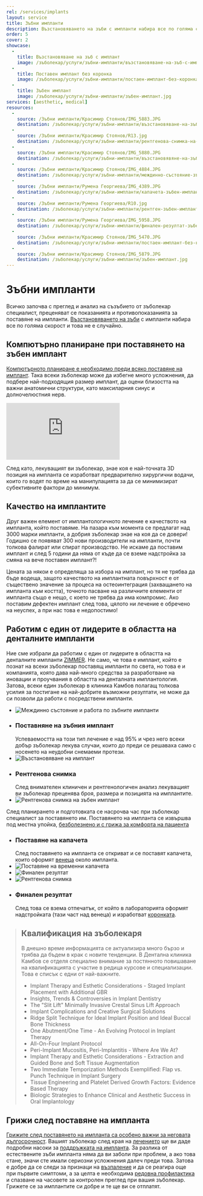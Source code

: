 ```yaml
---
rel: /services/implants
layout: service
title: Зъбни импланти
description: Възстановяването на зъби с импланти набира все по голяма скорост и това не е случайно. Успеваемостта на този тип лечение е над 95% и чрез него всеки добър зъболекар е в състояние да лекува случаи, които до преди това бяха възможни само с носенето на неудобни снемаеми протези. Всичко започва с преглед и анализ на съзъбието, за да може зъболекаря да прецени показанията и противопоказанията за поставяне на импланти.
order: 5
cover: 2
showcase:
  - 
    title: Възстановяване на зъб с имплант
    image: /зъболекар/услуги/зъбни-импланти/възстановяване-на-зъб-с-имплант.jpg
  - 
    title: Поставен имплант без коронка
    image: /зъболекар/услуги/зъбни-импланти/постаен-имплант-без-коронка.jpg
  - 
    title: Зъбен имплант
    image: /зъболекар/услуги/зъбни-импланти/зъбен-имплант.jpg
services: [aesthetic, medical]
resources:
  -
    source: /Зъбни импланти/Красимир Стоянов/IMG_5883.JPG
    destination: /зъболекар/услуги/зъбни-импланти/възстановяване-на-зъб-с-имплант.jpg
  -
    source: /Зъбни импланти/Красимир Стоянов/R13.jpg
    destination: /зъболекар/услуги/зъбни-импланти/рентгенова-снимка-на-зъбен-имплант.jpg
  -
    source: /Зъбни импланти/Красимир Стоянов/IMG_5880.JPG
    destination: /зъболекар/услуги/зъбни-импланти/възстановявяне-на-зъбен-имплант.jpg
  -
    source: /Зъбни импланти/Красимир Стоянов/IMG_4884.JPG
    destination: /зъболекар/услуги/зъбни-импланти/междинно-състояние-зъбен-имплант.jpg
  -
    source: /Зъбни импланти/Румена Георгиева/IMG_4389.JPG
    destination: /зъболекар/услуги/зъбни-импланти/капачета-зъбен-имплант.jpg
  -
    source: /Зъбни импланти/Румена Георгиева/R10.jpg
    destination: /зъболекар/услуги/зъбни-импланти/рентген-зъбен-имплант.jpg
  -
    source: /Зъбни импланти/Румена Георгиева/IMG_5958.JPG
    destination: /зъболекар/услуги/зъбни-импланти/финален-резултат-зъбен-имплант.jpg
  -
    source: /Зъбни импланти/Красимир Стоянов/IMG_5470.JPG
    destination: /зъболекар/услуги/зъбни-импланти/постаен-имплант-без-коронка.jpg
  -
    source: /Зъбни импланти/Красимир Стоянов/IMG_5879.JPG
    destination: /зъболекар/услуги/зъбни-импланти/зъбен-имплант.jpg
---
```

# Зъбни импланти
Всичко започва с преглед и анализ на съзъбието oт зъболекар специалист, преценяват се показанията и противопоказанията за поставяне на импланти. [Възстановяването на зъби](../../стоматология/възстановяване-на-липсващ-зъб.html "Възстановяване на зъб с имплант") с импланти набира все по голяма скорост и това не е случайно.

## Компютърно планиране при поставянето на зъбен имплант
[Компютърното планиране е необходимо преди всяко поставяне на имплант](http://www.youtube.com/embed/5vGoHPDnbew?rel=0 "Компютърно планиране на импланти"). Така всеки зъболекар може да избегне много усложнения, да подбере най-подходящия размер имплант, да оцени близостта на важни анатомични структури, като максиларния синус и долночелюстния нерв. 

<iframe class="video" src="http://www.youtube.com/embed/5vGoHPDnbew?rel=0" frameborder="0" allowfullscreen></iframe>

След като, лекуващият ви зъболекар, знае коя е най-точната 3D позиция на импланта се изработват предварително хирургични водачи, които го водят по време на манипулацията за да се минимизират субективните фактори до минимум.

## Качество на имплантите
Друг важен елемент от имплантологичното лечение е качеството на импланта, който поставяме. На пазара към момента се предлагат над 3000 марки импланти, а добрия зъболекар знае на коя да се довери! Годишно се появяват 300 нови производители на импланти, почти толкова фалират или спират производство. Не искаме да поставим имплант и след 5 години да няма от къде да се вземе надстройка за смяна на вече поставен имплант?! 

Цената за някои е определяща за избора на имплант, но тя не трябва да бъде водеща, защото качеството на имплантната повърхност е от съществено значение за процеса на остеоинтеграция (захващането на импланта към костта), точното пасване на различните елементи от импланта също е нещо, с което не трябва да има компромис. Ако поставим дефектен имплант след това, цялото ни лечение е обречено на неуспех, а при нас това е недопостимо!

## Работим с един от лидерите в областта на денталните импланти
Ние сме избрали да работим с един от лидерите в областта на денталните импланти [ZIMMER](http://www.zimmer.com/). Не само, че това е имплант, който е познат на всеки зъболекар поставящ импланти по света, но това е и компанията, която дава най-много средства за разработване на иновации и проучвания в областта на денталната имплантология. Затова, всеки един зъболекар в клиника Камбов полагащ толкова усилия за постигане на най-добрите възможни резултати, не може да си позволи да работи с посредствени импланти.

- ![Междинно състояние и работа по зъбните импланти](зъбни-импланти/междинно-състояние-зъбен-имплант.jpg)
- ### Поставняне на зъбния имплант
  Успеваемостта на този тип лечение е над 95% и чрез него всеки добър зъболекар лекува случаи, които до преди се решаваха само с носенето на неудобни снемаеми протези.
- ![Възстановяване на имплант](зъбни-импланти/възстановявяне-на-зъбен-имплант.jpg)
- ### Рентгенова снимка
  След внимателен клиничен и рентгенологичен анализ лекуващият ви зъболекар преценява броя, размера и позицията на имплантите.
- ![Рентгенова снимка на зъбен имплант](зъбни-импланти/рентгенова-снимка-на-зъбен-имплант.jpg)

След планирането и подготовката се насрочва час при зъболекар специалист за поставянето им. Поставянето на импланта се извършва под местна упойка, [безболезнено и с грижа за комфорта на пациента](../../стоматология/зъболекар-страх-болка.html. "Безболезнено лечение на зъби")

- ### Поставяне на капачета
  След поставянето на импланта се откриват и се поставят капачета, които оформят [венеца](../../зъболекар/услуги/лечение-на-венци.html "Лечение на венци") около импланта.
- ![Поставяне на временни капачета](зъбни-импланти/капачета-зъбен-имплант.jpg)
- ![Финален резултат](зъбни-импланти/финален-резултат-зъбен-имплант.jpg)
- ![Рентгенова снимка](зъбни-импланти/рентген-зъбен-имплант.jpg)
- ### Финален резултат
  След това се взема отпечатък, от който в лабораторията оформят надстройката (тази част над венеца) и изработват [коронката](../../стоматология/зъбни-коронки.html "Видове коронки").

> ## Квалификация на зъболекаря
> В днешно време информацията се актуализира много бързо и трябва да бъдем в крак с новите тенденции. В Дентална клиника Камбов се отделя специално внимание за постянното повишаване на квалификацията с участие в редица курсове и специализации. Това е списък с едни от най-важните.
> - Implant Therapy and Esthetic Considerations - Staged Implant Placement with Additional GBR
> - Insights, Trends & Controversies in Implant Dentistry
> - The "Slit Lift" Minimally Invasive Crestal Sinus Lift Approach
> - Implant Complications and Creative Surgical Solutions
> - Ridge Split Technique for Ideal Implant Position and  Ideal Buccal Bone Thickness
> - One Abutment/One Time - An Evolving Protocol in Implant Therapy
> - All-On-Four Implant Protocol
> - Peri-Implant Mucositis, Peri-Implantitis - Where Are We At?
> - Implant Therapy and Esthetic Considerations - Extraction and Guided Bone and Soft Tissue Augmentation
> - Two Immediate Temporization Methods Exemplified: Flap vs. Punch Technique in Implant Surgery
> - Tissue Engineering and Platelet Derived Growth Factors: Evidence Based Therapy
> - Biologic Strategies to Enhance Clinical and Aesthetic Success in Oral Implantology

## Грижи след поставяне на импланта
[Грижите след поставянето на импланта са особено важни за неговата дългосрочност](../../стоматология/грижа-за-зъбите.html "Цялостна грижа за зъбите"). Вашият зъболекар след края на [лечението](../../зъболекар/лечение-на-зъби.html "Лечение на зъби от добър зъболекар") ще ви даде подробни насоки за [поддръжката на импланта](../../стоматология/почистване-на-зъбен-камък.html "Почистване на зъбен камък"). За разлика от естествените зъби импланта няма да ви заболи при проблем, а ако това стане, значи сте имали сериозни усложнения далеч преди това. Затова е добре да се следи за признаци на [възпаление](../../стоматология/лечение-на-коренови-канали.html "Лечение на коренови канали") и да се реагира още при първите симптоми, а за целта е необходима [редовна профилактика](../../стоматология/почистване-на-зъбен-камък.html "Почистване на зъбен камък") и спазване на часовете за контролен преглед при вашия зъболекар. Грижете се за имплантите си добре и те ще ви се отплатят.
